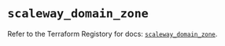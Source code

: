 # `scaleway_domain_zone`

Refer to the Terraform Registory for docs: [`scaleway_domain_zone`](https://registry.terraform.io/providers/scaleway/scaleway/2.19.0/docs/resources/domain_zone).
